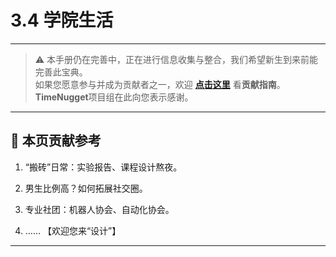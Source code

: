 # 3.4 学院生活

---

> ⚠️ 本手册仍在完善中，正在进行信息收集与整合，我们希望新生到来前能完善此宝典。  
> 如果您愿意参与并成为贡献者之一，欢迎 **[点击这里](/CONTRIBUTING)** 看**贡献指南**。  
> **TimeNugget**项目组在此向您表示感谢。  

---

## 📌 本页贡献参考

1. “搬砖”日常：实验报告、课程设计熬夜。

2. 男生比例高？如何拓展社交圈。

3. 专业社团：机器人协会、自动化协会。

4. ……  【欢迎您来“设计”】

---

